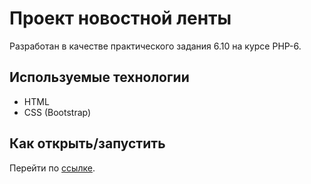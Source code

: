 # Проект новостной ленты

Разработан в качестве практического задания 6.10 на курсе PHP-6.


## Используемые технологии

* HTML
* CSS (Bootstrap)


## Как открыть/запустить

Перейти по [ссылке](https://evg13ny.github.io/site-6-10/pages/index.html).